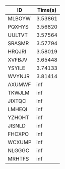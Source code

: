 |ID|Time(s)|
|-|-|
|MLBOYW|3.53861|
|PQXHYS|3.56820|
|UULTVT|3.57564|
|SRASMR|3.57794|
|HRQJRI|3.58019|
|XVFBJV|3.65448|
|YSYILE|3.74133|
|WVYNJR|3.81414|
|AXUMWF|inf|
|TKWJLM|inf|
|JIXTQC|inf|
|LMHEQI|inf|
|YZHOHT|inf|
|JISNLD|inf|
|FHCXPO|inf|
|WCXUMP|inf|
|NLGGGC|inf|
|MRHTFS|inf|
